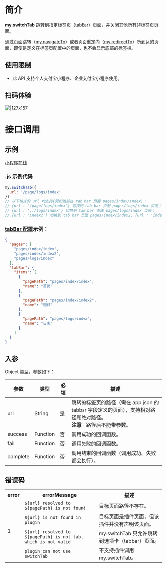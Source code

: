 # 简介
**my.switchTab** 跳转到指定标签页（[tabBar](https://opendocs.alipay.com/mini/framework/app-json#tabBar)）页面，并关闭其他所有非标签页页面。

通过页面跳转（[my.navigateTo](https://opendocs.alipay.com/mini/api/zwi8gx)）或者页面重定向（[my.redirectTo](https://opendocs.alipay.com/mini/api/fh18ky)）所到达的页面，即使是定义在标签页配置中的页面，也不会显示底部的标签栏。

## 使用限制
- 此 API 支持个人支付宝小程序、企业支付宝小程序使用。

## 扫码体验

![|127x157](https://gw.alipayobjects.com/zos/skylark-tools/public/files/e88923c5934173d172f53342d823d838.jpeg#align=left&display=inline&height=157&margin=%5Bobject%20Object%5D&originHeight=157&originWidth=127&status=done&style=none&width=127)

# 接口调用

## 示例

[小程序在线](https://opendocs.alipay.com/openbox/mini/opendocs/navigator?view=preview&defaultPage=pages/index/index&defaultOpenedFiles=pages/index/index&theme=light)

### .js 示例代码
```javascript
my.switchTab({
  url: '/page/logs/index'
})
// 以下格式的 url 均支持(假如当前在 tab bar 页面 pages/index/index)：
// {url : '/page/logs/index'} 切换到 tab bar 页面 pages/logs/index 页面；
// {url : '../logs/index'} 切换到 tab bar 页面 pages/logs/index 页面；
// {url : 'index2'} 切换到 tab bar 页面 pages/index/index2, {url : 'index2'} 相对于当前路径，相当于 {url : './index2'}。
```

### [tabBar 配置](https://opendocs.alipay.com/mini/framework/app-json#tabBar)示例：
```app.json
{
  "pages": [
    "pages/index/index",
    "pages/index/index2",
    "pages/logs/index"
  ],
  "tabBar": {
    "items": [
      {
        "pagePath": "pages/index/index",
        "name": "首页"
      },
      {
        "pagePath": "pages/index/index2",
        "name": "测试"
      },
      {
        "pagePath": "pages/logs/index",
        "name": "日志"
      }
    ]
  }
}
```


## 入参
Object 类型，参数如下：

| **参数** | **类型** | **必填** | **描述** |
| --- | --- | --- | --- |
| url | String | 是 | 跳转的标签页的路径（需在 app.json 的 tabbar 字段定义的页面），支持相对路径和绝对路径。<br />**注意**：路径后不能带参数。 |
| success | Function | 否 | 调用成功的回调函数。 |
| fail | Function | 否 | 调用失败的回调函数。 |
| complete | Function | 否 | 调用结束的回调函数（调用成功、失败都会执行）。 |


## 错误码

<table>
  <tr>
    <th><b>error</b></th>
    <th><b>errorMessage</b></th>
    <th><b>描述</b></th>
  </tr>
  <tr>
    <td rowspan="4">1</td>
    <td><code>${url} resolved to ${pagePath} is not found</code></td>
    <td>目标页面路径不存在。</td>
  </tr>
  <tr>
    <td><code>${url} is not found in plugin</code></td>
    <td>目标页面是插件页面，但该插件并没有声明该页面。</td>
  </tr>
  <tr>
    <td><code>${url} resolved to ${pagePath} is not tab,  which is not valid</code></td>
    <td>my.switchTab 只允许跳转到选项卡（tabbar）页面。</td>
  </tr>
  <tr>
    <td><code>plugin can not use switchTab</code></td>
    <td>不支持插件调用 my.switchTab。</td>
  </tr>
</table>
